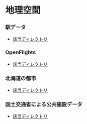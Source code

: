 # 地理空間


### 駅データ

- [該当ディレクトリ](https://github.com/data-visualization-manabiba/data-portal/tree/main/%E5%9C%B0%E7%90%86%E7%A9%BA%E9%96%93/駅データ)


### OpenFlights

- [該当ディレクトリ](https://github.com/data-visualization-manabiba/data-portal/tree/main/%E5%9C%B0%E7%90%86%E7%A9%BA%E9%96%93/OpenFlights)


### 北海道の都市

- [該当ディレクトリ](https://github.com/data-visualization-manabiba/data-portal/tree/main/%E5%9C%B0%E7%90%86%E7%A9%BA%E9%96%93/北海道の都市)


### 国土交通省による公共施設データ

- [該当ディレクトリ](https://github.com/data-visualization-manabiba/data-portal/tree/main/%E5%9C%B0%E7%90%86%E7%A9%BA%E9%96%93/公共施設)